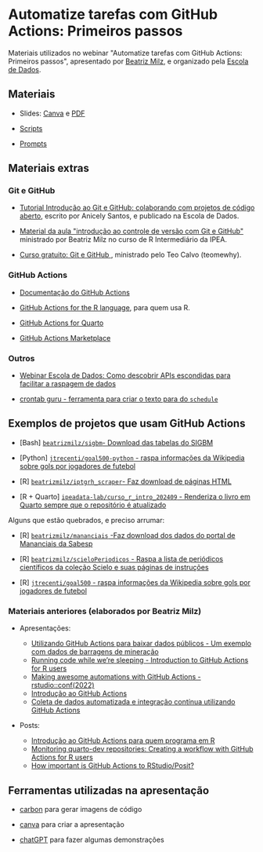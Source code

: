 # Automatize tarefas com GitHub Actions:  Primeiros passos

Materiais utilizados no webinar "Automatize tarefas com GitHub Actions: Primeiros passos", apresentado por [Beatriz Milz](https://beamilz.com), e organizado pela [Escola de Dados](https://escoladedados.org).

## Materiais

- Slides: [Canva](https://www.canva.com/design/DAGkzIv8-og/f_HNMAF6MYzA6Bcs_-Kirg/edit?utm_content=DAGkzIv8-og&utm_campaign=designshare&utm_medium=link2&utm_source=sharebutton) e [PDF](https://github.com/beatrizmilz/2025-04-github-actions-escola-de-dados/tree/main/slides.pdf)

- [Scripts](https://github.com/beatrizmilz/2025-04-github-actions-escola-de-dados/tree/main/.github/workflows)

- [Prompts](https://github.com/beatrizmilz/2025-04-github-actions-escola-de-dados/tree/main/prompts)

## Materiais extras

### Git e GitHub

- [Tutorial Introdução ao Git e GitHub: colaborando com projetos de código aberto](https://escoladedados.org/tutoriais/introducao-ao-git-e-github-colaborando-com-projetos-de-codigo-aberto/), escrito por Anicely Santos,
  e publicado na Escola de Dados.

- [Material da aula "introdução ao controle de versão com Git e GitHub"](https://ipeadata-lab.github.io/curso_r_intermediario_202501/git-github.html) ministrado por Beatriz Milz no curso de R Intermediário da IPEA.

- [Curso gratuito: Git e GitHub ](https://cursos.teomewhy.org/material_2025), ministrado pelo Teo Calvo (teomewhy).


### GitHub Actions

- [Documentação do GitHub Actions](https://docs.github.com/pt/actions)

- [GitHub Actions for the R language](https://github.com/r-lib/actions), para quem usa R.

- [GitHub Actions for Quarto](https://github.com/quarto-dev/quarto-actions)

- [GitHub Actions Marketplace](https://github.com/marketplace?verification=verified_creator&type=actions)

### Outros

- [Webinar Escola de Dados: Como descobrir APIs escondidas para facilitar a raspagem de dados](https://escoladedados.org/webinar/como-descobrir-apis-escondidas-para-facilitar-a-raspagem-de-dados/)

- [crontab guru - ferramenta para criar o texto para  do `schedule`](https://crontab.guru/)

## Exemplos de projetos que usam GitHub Actions

- [Bash] [`beatrizmilz/sigbm`- Download das tabelas do SIGBM](https://github.com/beatrizmilz/sigbm/blob/main/.github/workflows/download-sigbm.yaml)

- [Python] [`jtrecenti/goal500-python` - raspa informações da Wikipedia sobre gols por jogadores de futebol](https://github.com/jtrecenti/goal500-python)


- [R] [`beatrizmilz/iptgrh_scraper`- Faz download de páginas HTML](https://github.com/beatrizmilz/iptgrh_scraper/blob/master/.github/workflows/executar-script-download-html.yaml)

- [R + Quarto] [`ipeadata-lab/curso_r_intro_202409` - Renderiza o livro em Quarto sempre que o repositório é atualizado](https://github.com/ipeadata-lab/curso_r_intro_202409/blob/main/.github/workflows/quarto-render.yaml)


Alguns que estão quebrados, e preciso arrumar:

- [R] [`beatrizmilz/mananciais` -Faz download dos dados do portal de Mananciais da Sabesp](https://github.com/beatrizmilz/mananciais/blob/master/.github/workflows/2-update_data.yaml)

- [R] [`beatrizmilz/scieloPeriodicos` - Raspa a lista de periódicos científicos da coleção Scielo e suas páginas de instruções](https://github.com/beatrizmilz/scieloPeriodicos/tree/main/.github/workflows)

- [R] [`jtrecenti/goal500` - raspa informações da Wikipedia sobre gols por jogadores de futebol](https://github.com/jtrecenti/goal500)


### Materiais anteriores (elaborados por Beatriz Milz)

- Apresentações:
  - [Utilizando GitHub Actions para baixar dados públicos - Um exemplo com dados de barragens de mineração](https://beamilz.com/talks/pt/2023-04-cervejacomdados-fortaleza/)
  - [Running code while we’re sleeping - Introduction to GitHub Actions for R users](https://beamilz.com/talks/en/2022-gha-rladies-abuja/)
  - [Making awesome automations with GitHub Actions - rstudio::conf(2022)](https://beamilz.com/talks/en/2022-rstudio-conf/)
  - [Introdução ao GitHub Actions](https://beamilz.com/talks/pt/2021-github-actions-gyn/)
  - [Coleta de dados automatizada e integração contínua utilizando GitHub Actions](https://beamilz.com/talks/pt/2021-ser-uff/)


- Posts:
  - [Introdução ao GitHub Actions para quem programa em R](https://beamilz.com/posts/series-gha/2022-series-gha-1-what-is/pt/)
  - [Monitoring quarto-dev repositories: Creating a workflow with GitHub Actions for R users](https://beamilz.com/posts/series-gha/2022-series-gha-2-creating-your-first-action/en/)
  - [How important is GitHub Actions to RStudio/Posit?](https://beamilz.com/posts/series-gha/2022-07-28-github-actions-rstudio/en/)
  


## Ferramentas utilizadas na apresentação

- [carbon](https://carbon.now.sh/) para gerar imagens de código

- [canva](https://www.canva.com/) para criar a apresentação

- [chatGPT](https://chat.openai.com/) para fazer algumas demonstrações
